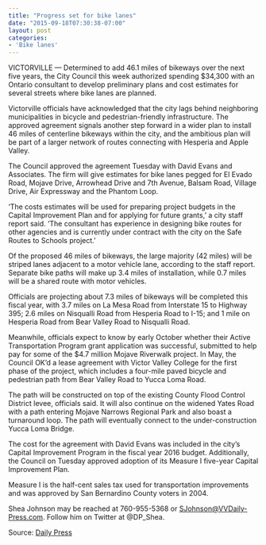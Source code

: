 ```yaml
---
title: "Progress set for bike lanes"
date: "2015-09-18T07:30:38-07:00"
layout: post
categories:
- 'Bike lanes'
---
```


VICTORVILLE — Determined to add 46.1 miles of bikeways over the next five years, the City Council this week authorized spending $34,300 with an Ontario consultant to develop preliminary plans and cost estimates for several streets where bike lanes are planned.

Victorville officials have acknowledged that the city lags behind neighboring municipalities in bicycle and pedestrian-friendly infrastructure. The approved agreement signals another step forward in a wider plan to install 46 miles of centerline bikeways within the city, and the ambitious plan will be part of a larger network of routes connecting with Hesperia and Apple Valley.

The Council approved the agreement Tuesday with David Evans and Associates. The firm will give estimates for bike lanes pegged for El Evado Road, Mojave Drive, Arrowhead Drive and 7th Avenue, Balsam Road, Village Drive, Air Expressway and the Phantom Loop.

‘The costs estimates will be used for preparing project budgets in the Capital Improvement Plan and for applying for future grants,’ a city staff report said. ‘The consultant has experience in designing bike routes for other agencies and is currently under contract with the city on the Safe Routes to Schools project.’

Of the proposed 46 miles of bikeways, the large majority (42 miles) will be striped lanes adjacent to a motor vehicle lane, according to the staff report. Separate bike paths will make up 3.4 miles of installation, while 0.7 miles will be a shared route with motor vehicles.

Officials are projecting about 7.3 miles of bikeways will be completed this fiscal year, with 3.7 miles on La Mesa Road from Interstate 15 to Highway 395; 2.6 miles on Nisqualli Road from Hesperia Road to I-15; and 1 mile on Hesperia Road from Bear Valley Road to Nisqualli Road.

Meanwhile, officials expect to know by early October whether their Active Transportation Program grant application was successful, submitted to help pay for some of the $4.7 million Mojave Riverwalk project. In May, the Council OK’d a lease agreement with Victor Valley College for the first phase of the project, which includes a four-mile paved bicycle and pedestrian path from Bear Valley Road to Yucca Loma Road.

The path will be constructed on top of the existing County Flood Control District levee, officials said. It will also continue on the widened Yates Road with a path entering Mojave Narrows Regional Park and also boast a turnaround loop. The path will eventually connect to the under-construction Yucca Loma Bridge.

The cost for the agreement with David Evans was included in the city’s Capital Improvement Program in the fiscal year 2016 budget. Additionally, the Council on Tuesday approved adoption of its Measure I five-year Capital Improvement Plan.

Measure I is the half-cent sales tax used for transportation improvements and was approved by San Bernardino County voters in 2004.

Shea Johnson may be reached at 760-955-5368 or SJohnson@VVDaily-Press.com. Follow him on Twitter at @DP\_Shea.

Source: [Daily Press](https://www.vvdailypress.com/)